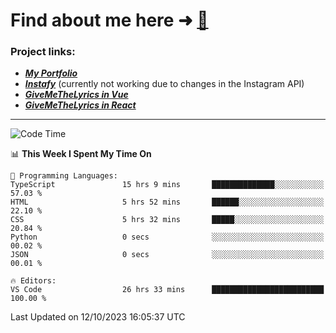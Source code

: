 # Find about me here ➜ [🧑](https://pauabella.dev)

### Project links:
- ***[My Portfolio](https://pauabella.dev)***
- ***[Instafy](https://instafy.me)*** (currently not working due to changes in the Instagram API)
- ***[GiveMeTheLyrics in Vue](https://lyrics.pauabella.dev)***
- ***[GiveMeTheLyrics in React](https://pauabella.dev/GiveMeTheLyrics)***

---
<!--START_SECTION:waka-->
![Code Time](http://img.shields.io/badge/Code%20Time-2%2C550%20hrs%2034%20mins-blue)

📊 **This Week I Spent My Time On** 

```text
💬 Programming Languages: 
TypeScript               15 hrs 9 mins       ██████████████░░░░░░░░░░░   57.03 % 
HTML                     5 hrs 52 mins       ██████░░░░░░░░░░░░░░░░░░░   22.10 % 
CSS                      5 hrs 32 mins       █████░░░░░░░░░░░░░░░░░░░░   20.84 % 
Python                   0 secs              ░░░░░░░░░░░░░░░░░░░░░░░░░   00.02 % 
JSON                     0 secs              ░░░░░░░░░░░░░░░░░░░░░░░░░   00.01 % 

🔥 Editors: 
VS Code                  26 hrs 33 mins      █████████████████████████   100.00 % 
```


 Last Updated on 12/10/2023 16:05:37 UTC
<!--END_SECTION:waka-->
